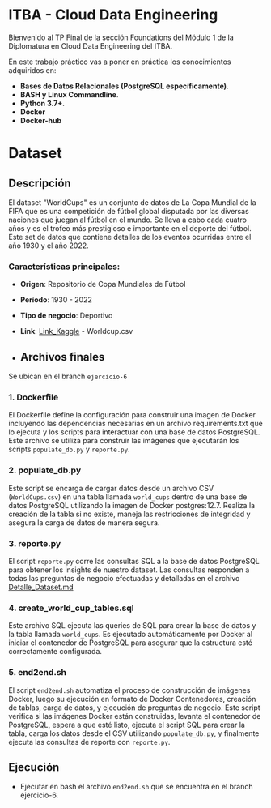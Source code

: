 # ITBA - Cloud Data Engineering

Bienvenido al TP Final de la sección Foundations del Módulo 1 de la Diplomatura en Cloud Data Engineering del ITBA.

En este trabajo práctico vas a poner en práctica los conocimientos adquiridos en:

- **Bases de Datos Relacionales (PostgreSQL específicamente)**.
- **BASH y Linux Commandline**.
- **Python 3.7+**.
- **Docker**
- **Docker-hub**

# Dataset

## Descripción

El dataset "WorldCups" es un conjunto de datos de La Copa Mundial de la FIFA que es una competición de fútbol global disputada por las diversas naciones que juegan al fútbol en el mundo. Se lleva a cabo cada cuatro años y es el trofeo más prestigioso e importante en el deporte del fútbol. Este set de datos que contiene detalles de los eventos ocurridas entre el año 1930 y el año 2022. 

### Características principales:

- **Origen**: Repositorio de Copa Mundiales de Fútbol
- **Período**: 1930 - 2022
- **Tipo de negocio**: Deportivo
- **Link**: [Link_Kaggle](https://www.kaggle.com/datasets/muhammadjiyadkhan/fifa-dataset) - Worldcup.csv

- ## Archivos finales

Se ubican en el branch `ejercicio-6`

### 1. Dockerfile

El Dockerfile define la configuración para construir una imagen de Docker incluyendo las dependencias necesarias en un archivo requirements.txt que lo ejecuta y los scripts para interactuar con una base de datos PostgreSQL. Este archivo se utiliza para construir las imágenes que ejecutarán los scripts `populate_db.py` y `reporte.py`.

### 2. populate_db.py

Este script se encarga de cargar datos desde un archivo CSV (`WorldCups.csv`) en una tabla llamada `world_cups` dentro de una base de datos PostgreSQL utilizando la imagen de Docker postgres:12.7. Realiza la creación de la tabla si no existe, maneja las restricciones de integridad y asegura la carga de datos de manera segura.

### 3. reporte.py

El script `reporte.py` corre las consultas SQL a la base de datos PostgreSQL para obtener los insights de nuestro dataset. Las consultas responden a todas las preguntas de negocio efectuadas y detalladas en el archivo [Detalle_Dataset.md](https://github.com/TOMAS-IGNACIO-LATORRE/ITBA_CloudDataEngineering_Foudations/blob/ejercicio-5/Detalle_Dataset.md)

### 4. create_world_cup_tables.sql

Este archivo SQL ejecuta las queries de SQL para crear la base de datos y la tabla llamada `world_cups`. Es ejecutado automáticamente por Docker al iniciar el contenedor de PostgreSQL para asegurar que la estructura esté correctamente configurada.

### 5. end2end.sh

El script `end2end.sh` automatiza el proceso de construcción de imágenes Docker, luego su ejecución en formato de Docker Contenedores, creación de tablas, carga de datos, y ejecución de preguntas de negocio. Este script verifica si las imágenes Docker están construidas, levanta el contenedor de PostgreSQL, espera a que esté listo, ejecuta el script SQL para crear la tabla, carga los datos desde el CSV utilizando `populate_db.py`, y finalmente ejecuta las consultas de reporte con `reporte.py`.

## Ejecución
- Ejecutar en bash el archivo `end2end.sh` que se encuentra en el branch ejercicio-6.

